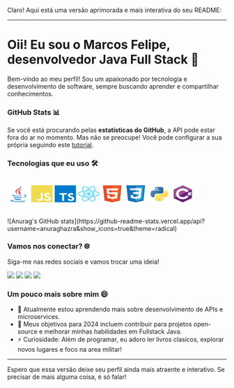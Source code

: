 Claro! Aqui está uma versão aprimorada e mais interativa do seu README:

---

# Oii! Eu sou o Marcos Felipe, desenvolvedor Java Full Stack 👋

Bem-vindo ao meu perfil! Sou um apaixonado por tecnologia e desenvolvimento de software, sempre buscando aprender e compartilhar conhecimentos.

### GitHub Stats 📊
Se você está procurando pelas **estatísticas do GitHub**, a API pode estar fora do ar no momento. Mas não se preocupe! Você pode configurar a sua própria seguindo este [tutorial](https://github.com/anuraghazra/github-readme-stats/blob/master/readme.md#deploy-on-your-own-vercel-instance).

### Tecnologias que eu uso 🛠️

<div style="display: inline_block"><br>
  <img align="center" alt="Java" height="40" width="50" src="https://raw.githubusercontent.com/devicons/devicon/master/icons/java/java-original.svg">
  <img align="center" alt="JavaScript" height="40" width="50" src="https://raw.githubusercontent.com/devicons/devicon/master/icons/javascript/javascript-plain.svg">
  <img align="center" alt="TypeScript" height="40" width="50" src="https://raw.githubusercontent.com/devicons/devicon/master/icons/typescript/typescript-plain.svg">
  <img align="center" alt="React" height="40" width="50" src="https://raw.githubusercontent.com/devicons/devicon/master/icons/react/react-original.svg">
  <img align="center" alt="HTML" height="40" width="50" src="https://raw.githubusercontent.com/devicons/devicon/master/icons/html5/html5-original.svg">
  <img align="center" alt="CSS" height="40" width="50" src="https://raw.githubusercontent.com/devicons/devicon/master/icons/css3/css3-original.svg">
  <img align="center" alt="Python" height="40" width="50" src="https://raw.githubusercontent.com/devicons/devicon/master/icons/python/python-original.svg">
  <img align="center" alt="Csharp" height="40" width="50" src="https://raw.githubusercontent.com/devicons/devicon/master/icons/csharp/csharp-original.svg">
</div>
<br><br>
![Anurag's GitHub stats](https://github-readme-stats.vercel.app/api?username=anuraghazra&show_icons=true&theme=radical)

### Vamos nos conectar? 🌐

Siga-me nas redes sociais e vamos trocar uma ideia! 

<div> 
  <a href="https://www.instagram.com/seu_perfil" target="_blank"><img src="https://img.shields.io/badge/-Instagram-%23E4405F?style=for-the-badge&logo=instagram&logoColor=white" target="_blank"></a>
  <a href="https://discordapp.com/users/seu_perfil" target="_blank"><img src="https://img.shields.io/badge/Discord-7289DA?style=for-the-badge&logo=discord&logoColor=white" target="_blank"></a> 
  <a href="mailto:seuemail@gmail.com"><img src="https://img.shields.io/badge/-Gmail-%23333?style=for-the-badge&logo=gmail&logoColor=white" target="_blank"></a>
  <a href="https://www.linkedin.com/in/seu_perfil" target="_blank"><img src="https://img.shields.io/badge/-LinkedIn-%230077B5?style=for-the-badge&logo=linkedin&logoColor=white" target="_blank"></a> 
</div>

### Um pouco mais sobre mim 😄
- 🌱 Atualmente estou aprendendo mais sobre desenvolvimento de APIs e microservices.
- 🎯 Meus objetivos para 2024 incluem contribuir para projetos open-source e melhorar minhas habilidades em Fullstack Java.
- ⚡ Curiosidade: Além de programar, eu adoro ler livros clasicos, explorar novos lugares e foco na area militar!

---

Espero que essa versão deixe seu perfil ainda mais atraente e interativo. Se precisar de mais alguma coisa, é só falar!
